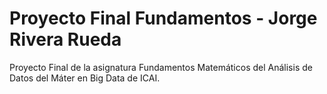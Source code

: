 # Proyecto Final Fundamentos - Jorge Rivera Rueda

Proyecto Final de la asignatura Fundamentos Matemáticos del Análisis de Datos del Máter en Big Data de ICAI.
